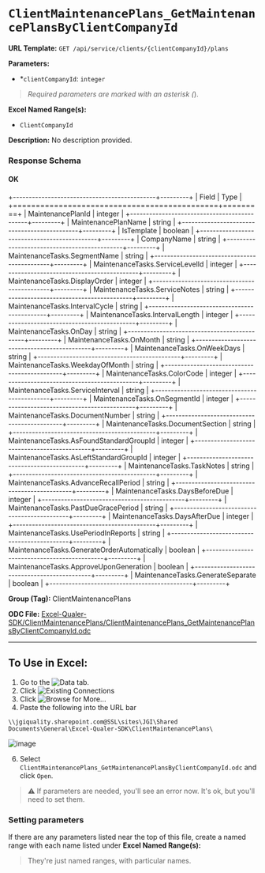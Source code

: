 # `ClientMaintenancePlans_GetMaintenancePlansByClientCompanyId`

**URL Template:**
`GET /api/service/clients/{clientCompanyId}/plans`

**Parameters:**
- *`clientCompanyId`: `integer`


> *Required parameters are marked with an asterisk (*).

**Excel Named Range(s):**
- `ClientCompanyId`


**Description:**
No description provided.

### Response Schema

#### OK
+---------------------------------------------+---------+
| Field                                       | Type    |
+=============================================+=========+
| MaintenancePlanId                           | integer |
+---------------------------------------------+---------+
| MaintenancePlanName                         | string  |
+---------------------------------------------+---------+
| IsTemplate                                  | boolean |
+---------------------------------------------+---------+
| CompanyName                                 | string  |
+---------------------------------------------+---------+
| MaintenanceTasks.SegmentName                | string  |
+---------------------------------------------+---------+
| MaintenanceTasks.ServiceLevelId             | integer |
+---------------------------------------------+---------+
| MaintenanceTasks.DisplayOrder               | integer |
+---------------------------------------------+---------+
| MaintenanceTasks.ServiceNotes               | string  |
+---------------------------------------------+---------+
| MaintenanceTasks.IntervalCycle              | string  |
+---------------------------------------------+---------+
| MaintenanceTasks.IntervalLength             | integer |
+---------------------------------------------+---------+
| MaintenanceTasks.OnDay                      | string  |
+---------------------------------------------+---------+
| MaintenanceTasks.OnMonth                    | string  |
+---------------------------------------------+---------+
| MaintenanceTasks.OnWeekDays                 | string  |
+---------------------------------------------+---------+
| MaintenanceTasks.WeekdayOfMonth             | string  |
+---------------------------------------------+---------+
| MaintenanceTasks.ColorCode                  | integer |
+---------------------------------------------+---------+
| MaintenanceTasks.ServiceInterval            | string  |
+---------------------------------------------+---------+
| MaintenanceTasks.OnSegmentId                | integer |
+---------------------------------------------+---------+
| MaintenanceTasks.DocumentNumber             | string  |
+---------------------------------------------+---------+
| MaintenanceTasks.DocumentSection            | string  |
+---------------------------------------------+---------+
| MaintenanceTasks.AsFoundStandardGroupId     | integer |
+---------------------------------------------+---------+
| MaintenanceTasks.AsLeftStandardGroupId      | integer |
+---------------------------------------------+---------+
| MaintenanceTasks.TaskNotes                  | string  |
+---------------------------------------------+---------+
| MaintenanceTasks.AdvanceRecallPeriod        | string  |
+---------------------------------------------+---------+
| MaintenanceTasks.DaysBeforeDue              | integer |
+---------------------------------------------+---------+
| MaintenanceTasks.PastDueGracePeriod         | string  |
+---------------------------------------------+---------+
| MaintenanceTasks.DaysAfterDue               | integer |
+---------------------------------------------+---------+
| MaintenanceTasks.UsePeriodInReports         | string  |
+---------------------------------------------+---------+
| MaintenanceTasks.GenerateOrderAutomatically | boolean |
+---------------------------------------------+---------+
| MaintenanceTasks.ApproveUponGeneration      | boolean |
+---------------------------------------------+---------+
| MaintenanceTasks.GenerateSeparate           | boolean |
+---------------------------------------------+---------+

**Group (Tag):**
ClientMaintenancePlans

**ODC File:**
[Excel-Qualer-SDK/ClientMaintenancePlans/ClientMaintenancePlans_GetMaintenancePlansByClientCompanyId.odc](https://github.com/Johnson-Gage-Inspection-Inc/qualer-sdk-odc/blob/main/Excel-Qualer-SDK/ClientMaintenancePlans/ClientMaintenancePlans_GetMaintenancePlansByClientCompanyId.odc)

---

To Use in Excel:
---

1. Go to the ![`Data`](https://github.com/user-attachments/assets/da437a70-57b3-4c5b-bb01-4910ece19ed1)
 tab.
3. Click ![Existing Connections](https://github.com/user-attachments/assets/a2f1ed67-b2e0-4c23-ac90-68c870e60289)
4. Click ![`Browse for More...`](https://github.com/user-attachments/assets/8e698494-6865-41e7-b6fa-043aea81809a)
5. Paste the following into the URL bar
```
\\jgiquality.sharepoint.com@SSL\sites\JGI\Shared Documents\General\Excel-Qualer-SDK\ClientMaintenancePlans\
```

![image](https://github.com/user-attachments/assets/1e1a8d87-0377-446d-aaf5-d78562991db3)

6. Select `ClientMaintenancePlans_GetMaintenancePlansByClientCompanyId.odc` and click `Open`.

> ⚠️ If parameters are needed, you'll see an error now. It's ok, but you'll need to set them.

### Setting parameters
If there are any parameters listed near the top of this file, create a named range with each name listed under **Excel Named Range(s):**
> They're just named ranges, with particular names.
